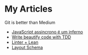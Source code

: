 # My Articles

Git is better than Medium

- [JavaScript assincrono é um inferno](./javascript-assincrono-um-inferno/README.md)
- [Write beautify code with TDD](./tdd/README.md)
- [Linter + Lean](./linter/linter_and_lean-pt-br.md)
- [Layout Schema](./layout-schema/README.md)